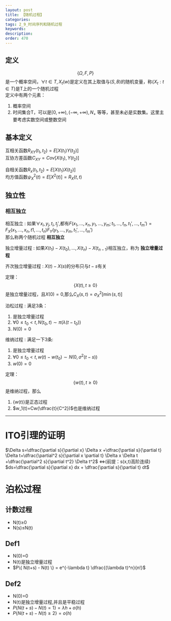 ```yaml
---
layout: post
title: 【随机过程】
categories:
tags: 2_9_时间序列和随机过程
keywords:
description:
order: 470
---
```


## 定义
$$\{ \Omega,F,P \}$$是一个概率空间，$\forall t\in T,X_t(w)$是定义在其上取值与$(S,B)$的随机变量，称$\{X_t:t\in T\}$是T上的一个随机过程  
定义中有两个元素：
1. 概率空间
2. 时间集合T，可以是$[0,+\infty),(-\infty,+\infty),N_+$ 等等，甚至未必是实数集。这里主要考虑实数空间或整数空间


## 基本定义
互相关函数$R_{XY}(t_1,t_2)=E[X(t_1)Y(t_2)]$  
互协方差函数$C_{XY}=Cov[X(t_1),Y(t_2)]$  


自相关函数$R_x(t_1,t_2)=E[X(t_1)X(t_2)]$  
均方值函数$\psi_X^2(t)=E[X^2(t)]=R_X(t,t)$  

## 独立性
### 相互独立


相互独立
:    如果$\forall x_i,y_j,t_i,t_j'$,都有$F(x_1,...,x_n,y_1,...,y_m;t_1,...,t_n,t_1',...,t_m')=F_X(x_1,...,x_n,t1,...,t_n)F_Y(y_1,...,y_m,t_1',...,t_m')$  
那么称两个随机过程 **相互独立**  


独立增量过程
:    如果$X(t_1)-X(t_0),...,X(t_n)-X(t_{n-1})$相互独立，称为 **独立增量过程**


齐次独立增量过程
:    $X(t)-X(s)$的分布只与$t-s$有关


定理：$$\{ X(t),t\geq 0\}$$是独立增量过程，且$X(0)=0$,那么$C_X(s,t)=\sigma_X^2[\min(s,t)]$  


泊松过程
:    满足3条：
1. 是独立增量过程
2. $\forall 0\leq t_0<t,N(t_0,t)\sim\pi(\lambda(t-t_0))$  
3. $N(0)=0$


维纳过程
:    满足一下3条:
1. 是独立增量过程
2. $\forall 0\leq t_0<t,w(t)-w(t_0)\sim N(0,\sigma^2(t-s))$  
3. $w(0)=0$


定理：  
$$\{ w(t),t\geq 0\}$$是维纳过程，那么
1. $\{ w(t)\}$是正态过程
2. $w_1(t)=Cw(\dfrac{t}{C^2})$也是维纳过程  





--------------------------------


# ITO引理的证明
$\Delta s=\dfrac{\partial s}{\partial x} \Delta x
+\dfrac{\partial s}{\partial t} \Delta t+\dfrac{\partial^2 s}{\partial x \partial t} \Delta x \Delta t
+\dfrac{\partial^2 s}{\partial t^2} \Delta t^2$
⇔(前提：s(x,t)高阶连续)
$ds=\dfrac{\partial s}{\partial x} dx + \dfrac{\partial s}{\partial t} dt$

# 泊松过程
## 计数过程
- N(t)≥0
- N(s)≤N(t)

## Def1
- N(0)=0
- N(t)是独立增量过程
- $P\{ N(t+s) - N(t) \} = e^{-\lambda t} \dfrac{(\lambda t)^n}{n!}$

## Def2
- N(0)=0
- N(t)是独立增量过程,并且是平稳过程
- $P\{ N(t+s) - N(t)=1 \} = \lambda h + o(h)$
- $P\{ N(t+s) - N(t) \geq 2 \} = o(h)$
